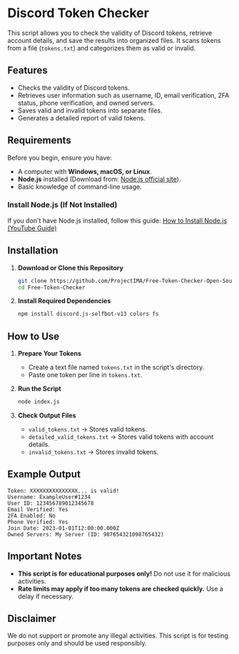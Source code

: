 # Discord Token Checker

This script allows you to check the validity of Discord tokens, retrieve account details, and save the results into organized files. It scans tokens from a file (`tokens.txt`) and categorizes them as valid or invalid.

## Features
- Checks the validity of Discord tokens.
- Retrieves user information such as username, ID, email verification, 2FA status, phone verification, and owned servers.
- Saves valid and invalid tokens into separate files.
- Generates a detailed report of valid tokens.

## Requirements
Before you begin, ensure you have:
- A computer with **Windows, macOS, or Linux**.
- **Node.js** installed (Download from: [Node.js official site](https://nodejs.org/)).
- Basic knowledge of command-line usage.

### Install Node.js (If Not Installed)
If you don't have Node.js installed, follow this guide:
[How to Install Node.js (YouTube Guide)](https://www.youtube.com/watch?v=kQabFyl9r9I)

## Installation
1. **Download or Clone this Repository**
   ```sh
   git clone https://github.com/ProjectIMA/Free-Token-Checker-Open-Source
   cd Free-Token-Checker
   ```
2. **Install Required Dependencies**
   ```sh
   npm install discord.js-selfbot-v13 colors fs
   ```

## How to Use
1. **Prepare Your Tokens**
   - Create a text file named `tokens.txt` in the script's directory.
   - Paste one token per line in `tokens.txt`.

2. **Run the Script**
   ```sh
   node index.js
   ```

3. **Check Output Files**
   - `valid_tokens.txt` → Stores valid tokens.
   - `detailed_valid_tokens.txt` → Stores valid tokens with account details.
   - `invalid_tokens.txt` → Stores invalid tokens.

## Example Output
```
Token: XXXXXXXXXXXXXXX... is valid!
Username: ExampleUser#1234
User ID: 123456789012345678
Email Verified: Yes
2FA Enabled: No
Phone Verified: Yes
Join Date: 2023-01-01T12:00:00.000Z
Owned Servers: My Server (ID: 987654321098765432)
```

## Important Notes
- **This script is for educational purposes only!** Do not use it for malicious activities.
- **Rate limits may apply if too many tokens are checked quickly.** Use a delay if necessary.

## Disclaimer
We do not support or promote any illegal activities. This script is for testing purposes only and should be used responsibly.

